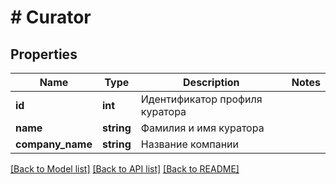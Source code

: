 # # Curator

## Properties

Name | Type | Description | Notes
------------ | ------------- | ------------- | -------------
**id** | **int** | Идентификатор профиля куратора |
**name** | **string** | Фамилия и имя куратора |
**company_name** | **string** | Название компании |

[[Back to Model list]](../../README.md#models) [[Back to API list]](../../README.md#endpoints) [[Back to README]](../../README.md)
